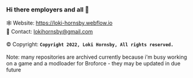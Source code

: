 ### Hi there employers and all 👋

🕸️ Website: https://loki-hornsby.webflow.io <br/>
💬 Contact: lokihornsby@gmail.com <br/>       
©️ Copyright: **`Copyright 2022, Loki Hornsby, All rights reserved.`** <br/>
<br/>
Note: many repositories are archived currently because i'm busy working on a game and a modloader for Broforce - they may be updated in due future
